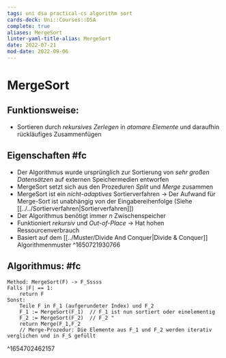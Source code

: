 ```yaml
---
tags: uni dsa practical-cs algorithm sort
cards-deck: Uni::Courses::DSA
complete: true
aliases: MergeSort
linter-yaml-title-alias: MergeSort
date: 2022-07-21
mod-date: 2022-09-06
---
```


# MergeSort

## Funktionsweise:
- Sortieren durch *rekursives Zerlegen* in *atomare Elemente* und daraufhin rückläufiges Zusammenfügen

## Eigenschaften #fc
- Der Algorithmus wurde ursprünglich zur Sortierung von *sehr großen Datensätzen* auf externen Speichermedien entworfen
- MergeSort setzt sich aus den Prozeduren *Split* und *Merge* zusammen
- MergeSort ist ein *nicht-adaptives* Sortierverfahren
	-> Der Aufwand für Merge-Sort ist unabhängig von der Eingabereihenfolge (Siehe [[../../Sortierverfahren|Sortierverfahren]])
- Der Algorithmus benötigt immer $n$ Zwischenspeicher
- Funktioniert *rekursiv* und *Out-of-Place*
	-> Hat hohen Ressourcenverbrauch
- Basiert auf dem [[../Muster/Divide And Conquer|Divide & Conquer]] Algorithmenmuster
^1650721930766

## Algorithmus: #fc
```
Method: MergeSort(F) -> F_Sssss
Falls |F| == 1:
	return F
Sonst:
	Teile F in F_1 (aufgerundeter Index) und F_2
	F_1 := MergeSort(F_1)  // F_1 ist nun sortiert oder einelementig
	F_2 := MergeSort(F_2)  // F_2 "
	return Merge(F_1,F_2
	// Merge-Prozedur: Die Elemente aus F_1 und F_2 werden iterativ verglichen und in F_S gefüllt
```
^1654702462157
